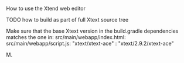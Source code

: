How to use the Xtend web editor

TODO how to build as part of full Xtext source tree

Make sure that the base Xtext version in the build.gradle dependencies matches the one in:
   src/main/webapp/index.html: <link rel="stylesheet" type="text/css" href="xtext/2.9.0-SNAPSHOT/xtext-ace.css"/> 
   src/main/webapp/script.js: "xtext/xtext-ace" : "xtext/2.9.2/xtext-ace"

M.
